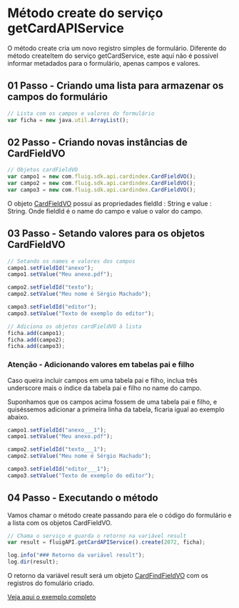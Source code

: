# Método create do serviço getCardAPIService

O método create cria um novo registro simples de formulário. Diferente do método createItem​ do serviço getCardService, este aqui não é possivel informar metadados para o formulário, apenas campos e valores.

## 01 Passo - Criando uma lista para armazenar os campos do formulário

```js
// Lista com os campos e valores do formulário
var ficha = new java.util.ArrayList();
```

## 02 Passo - Criando novas instâncias de CardFieldVO

```js
// Objetos cardFieldVO
var campo1 = new com.fluig.sdk.api.cardindex.CardFieldVO();
var campo2 = new com.fluig.sdk.api.cardindex.CardFieldVO();
var campo3 = new com.fluig.sdk.api.cardindex.CardFieldVO();
```

O objeto [CardFieldVO](https://api.fluig.com/old/sdk/com/fluig/sdk/api/cardindex/CardFieldVO.html) possui as propriedades fieldId : String e value : String.
Onde fieldId é o name do campo e value o valor do campo.

## 03 Passo - Setando valores para os objetos CardFieldVO

```js
// Setando os names e valores dos campos
campo1.setFieldId("anexo");
campo1.setValue("Meu anexo.pdf");

campo2.setFieldId("texto");
campo2.setValue("Meu nome é Sérgio Machado");

campo3.setFieldId("editor");
campo3.setValue("Texto de exemplo do editor");

// Adiciona os objetos cardFieldVO à lista
ficha.add(campo1);
ficha.add(campo2);
ficha.add(campo3);
```

### Atenção - Adicionando valores em tabelas pai e filho

Caso queira incluir campos em uma tabela pai e filho, inclua três underscore mais o índice da tabela pai e filho no name do campo.

Suponhamos que os campos acima fossem de uma tabela pai e filho, e quiséssemos adicionar a primeira linha da tabela, ficaria igual ao exemplo abaixo.

```js
campo1.setFieldId("anexo___1");
campo1.setValue("Meu anexo.pdf");

campo2.setFieldId("texto___1");
campo2.setValue("Meu nome é Sérgio Machado");

campo3.setFieldId("editor___1");
campo3.setValue("Texto de exemplo do editor");
```

## 04 Passo - Executando o método

Vamos chamar o método create passando para ele o código do formulário e a lista com os objetos CardFieldVO.

```js
// Chama o serviço e guarda o retorno na variável result
var result = fluigAPI.getCardAPIService().create(2072, ficha);

log.info("### Retorno da variável result");
log.dir(result);
```

O retorno da variável result será um objeto [CardFindFieldVO](https://api.fluig.com/old/sdk/com/fluig/sdk/api/cardindex/CardFindFieldVO.html) com os registros do fomulário criado.

[Veja aqui o exemplo completo](create.js)
